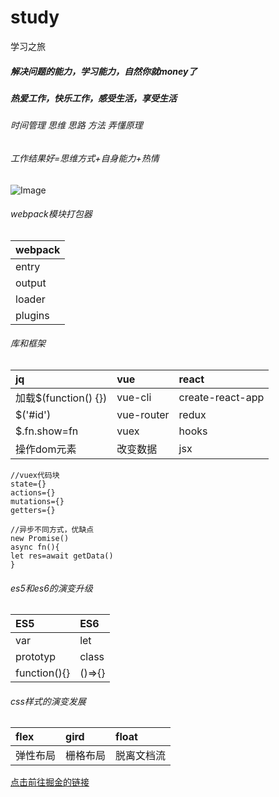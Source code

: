 ﻿# study
学习之旅
##### 解决问题的能力，学习能力，自然你就money了
##### 热爱工作，快乐工作，感受生活，享受生活
###### 时间管理 思维 思路 方法 弄懂原理
###### 工作结果好=思维方式+自身能力+热情

![Image](F:\vue\study)

###### webpack模块打包器
|webpack|
|:---|
|entry|
|output|
|loader|
|plugins|

###### 库和框架
|jq|vue|react|
|:---|:---|:---|
|加载$(function() {})|vue-cli|create-react-app|
|$('#id')|vue-router|redux|
|$.fn.show=fn|vuex|hooks|
|操作dom元素|改变数据|jsx|

```
//vuex代码块
state={}
actions={}
mutations={}
getters={}
```
```
//异步不同方式，优缺点
new Promise()
async fn(){
let res=await getData()
}
```
###### es5和es6的演变升级
|ES5|ES6|
|:---|:---|
|var|let|
|prototyp|class|
|function(){}|()=>{}|
###### css样式的演变发展
|flex|gird|float|
|:---|:---|:---|
|弹性布局|栅格布局|脱离文档流|

[点击前往掘金的链接](https://juejin.im/post/5de87444518825124c50cd36)